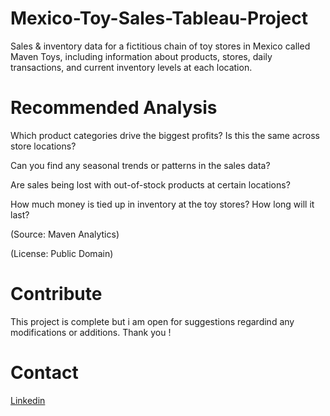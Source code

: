 # Mexico-Toy-Sales-Tableau-Project

Sales & inventory data for a fictitious chain of toy stores in Mexico called Maven Toys, including information about products, stores, daily transactions, and current inventory levels at each location.

# Recommended Analysis

Which product categories drive the biggest profits? Is this the same across store locations?

Can you find any seasonal trends or patterns in the sales data?

Are sales being lost with out-of-stock products at certain locations?

How much money is tied up in inventory at the toy stores? How long will it last?

(Source: Maven Analytics)

(License: Public Domain)

# Contribute

This project is complete but i am open for suggestions regardind any modifications or additions. Thank you !


# Contact

[Linkedin](https://www.linkedin.com/in/marcniambe/)

